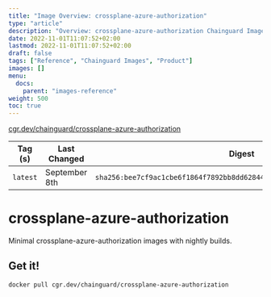 ```yaml
---
title: "Image Overview: crossplane-azure-authorization"
type: "article"
description: "Overview: crossplane-azure-authorization Chainguard Image"
date: 2022-11-01T11:07:52+02:00
lastmod: 2022-11-01T11:07:52+02:00
draft: false
tags: ["Reference", "Chainguard Images", "Product"]
images: []
menu:
  docs:
    parent: "images-reference"
weight: 500
toc: true
---
```


[cgr.dev/chainguard/crossplane-azure-authorization](https://github.com/chainguard-images/images/tree/main/images/crossplane-azure-authorization)

| Tag (s)   | Last Changed  | Digest                                                                    |
|-----------|---------------|---------------------------------------------------------------------------|
|  `latest` | September 8th | `sha256:bee7cf9ac1cbe6f1864f7892bb8dd6284451590b0973c733e5259a6c9a734c2c` |

# crossplane-azure-authorization

Minimal crossplane-azure-authorization images with nightly builds.

## Get it!

```shell
docker pull cgr.dev/chainguard/crossplane-azure-authorization
```
